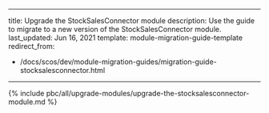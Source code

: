   
---
title: Upgrade the StockSalesConnector module
description: Use the guide to migrate to a new version of the StockSalesConnector module.
last_updated: Jun 16, 2021
template: module-migration-guide-template
redirect_from:
  - /docs/scos/dev/module-migration-guides/migration-guide-stocksalesconnector.html
---

<!-- Deprecated, don't move to newer versions -->

{% include pbc/all/upgrade-modules/upgrade-the-stocksalesconnector-module.md %} <!-- To edit, see /_includes/pbc/all/upgrade-modules/upgrade-the-stocksalesconnector-module.md -->
